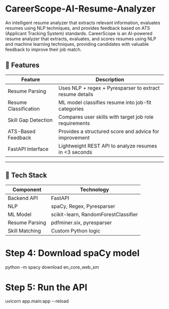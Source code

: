 # CareerScope-AI-Resume-Analyzer
An intelligent resume analyzer that extracts relevant information, evaluates resumes using NLP techniques, and provides feedback based on ATS (Applicant Tracking System) standards.
CareerScope is an AI-powered resume analyzer that extracts, evaluates, and scores resumes using NLP and machine learning techniques, providing candidates with valuable feedback to improve their job match.

## 🚀 Features

| Feature                      | Description                                               |
|-----------------------------|-----------------------------------------------------------|
| Resume Parsing               | Uses NLP + regex + Pyresparser to extract resume details  |
| Resume Classification        | ML model classifies resume into job-fit categories        |
| Skill Gap Detection          | Compares user skills with target job role requirements    |
| ATS-Based Feedback           | Provides a structured score and advice for improvement    |
| FastAPI Interface            | Lightweight REST API to analyze resumes in <3 seconds     |

---

## 🔧 Tech Stack

| Component         | Technology                               |
|------------------|------------------------------------------|
| Backend API       | FastAPI                                  |
| NLP               | spaCy, Regex, Pyresparser                |
| ML Model          | scikit-learn, RandomForestClassifier      |
| Resume Parsing    | pdfminer.six, pyresparser                |
| Skill Matching    | Custom Python logic                      |



# Step 4: Download spaCy model
python -m spacy download en_core_web_sm

# Step 5: Run the API
uvicorn app.main:app --reload
